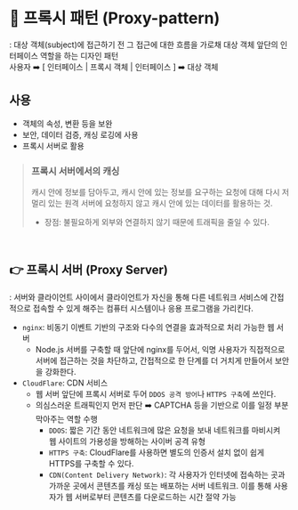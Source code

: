 # 📌 프록시 패턴 (Proxy-pattern)
: 대상 객체(subject)에 접근하기 전 그 접근에 대한 흐름을 가로채 대상 객체 앞단의 인터페이스 역할을 하는 디자인 패턴   
사용자 ➡️ [ 인터페이스 | 프록시 객체 | 인터페이스 ] ➡️ 대상 객체   

## 사용
- 객체의 속성, 변환 등을 보완
- 보안, 데이터 검증, 캐싱 로깅에 사용
- 프록시 서버로 활용

> ### 프록시 서버에서의 캐싱
> 캐시 안에 정보를 담아두고, 캐시 안에 있는 정보를 요구하는 요청에 대해 다시 저 멀리 있는 원격 서버에 요청하지 않고 캐시 안에 있는 데이터를 활용하는 것.
> - 장점: 불필요하게 외부와 연결하지 않기 때문에 트래픽을 줄일 수 있다.

<br/>


## 👉 프록시 서버 (Proxy Server)
: 서버와 클라이언트 사이에서 클라이언트가 자신을 통해 다른 네트워크 서비스에 간접적으로 접속할 수 있게 해주는 컴퓨터 시스템이나 응용 프로그램을 가리킨다.
- `nginx`: 비동기 이벤트 기반의 구조와 다수의 연결을 효과적으로 처리 가능한 웹 서버
    - Node.js 서버를 구축할 때 앞단에 nginx를 두어서, 익명 사용자가 직접적으로 서버에 접근하는 것을 차단하고, 간접적으로 한 단계를 더 거치게 만들어서 보안을 강화한다.
- `CloudFlare`: CDN 서비스
    - 웹 서버 앞단에 프록시 서버로 두어 `DDOS 공격 방어`나 `HTTPS 구축`에 쓰인다.
    - 의심스러운 트래픽인지 먼저 판단 ➡️ CAPTCHA 등을 기반으로 이를 일정 부분 막아주는 역할 수행
      - `DDOS`: 짧은 기간 동안 네트워크에 많은 요청을 보내 네트워크를 마비시켜 웹 사이트의 가용성을 방해하는 사이버 공격 유형
      - `HTTPS 구축`: CloudFlare를 사용하면 별도의 인증서 설치 없이 쉽게 HTTPS를 구축할 수 있다.
      - `CDN(Content Delivery Network)`: 각 사용자가 인터넷에 접속하는 곳과 가까운 곳에서 콘텐츠를 캐싱 또는 배포하는 서버 네트워크. 이를 통해 사용자가 웹 서버로부터 콘텐츠를 다운로드하는 시간 절약 가능
